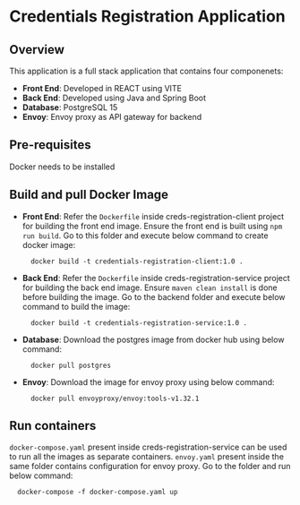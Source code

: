 # Credentials Registration Application

## Overview
This application is a full stack application that contains four componenets:
- **Front End**: Developed in REACT using VITE
- **Back End**: Developed using Java and Spring Boot
- **Database**: PostgreSQL 15
- **Envoy**: Envoy proxy as API gateway for backend

## Pre-requisites
Docker needs to be installed

## Build and pull Docker Image
- **Front End**: Refer the `Dockerfile` inside creds-registration-client project for building the front end image. Ensure the front end is built using `npm run build`. Go to this folder and execute below command to create docker image:
  ```shell
    docker build -t credentials-registration-client:1.0 .
- **Back End**: Refer the `Dockerfile` inside creds-registration-service project for building the back end image. Ensure `maven clean install` is done before building the image. Go to the backend folder and execute below command to build the image:
  ```shell
    docker build -t credentials-registration-service:1.0 .
- **Database**: Download the postgres image from docker hub using below command:
  ```shell
    docker pull postgres
- **Envoy**: Download the image for envoy proxy using below command:
  ```shell
    docker pull envoyproxy/envoy:tools-v1.32.1

## Run containers
  `docker-compose.yaml` present inside creds-registration-service can be used to run all the images as separate containers. `envoy.yaml` present inside the same folder contains configuration for envoy proxy. Go to the folder and run below command:
  ```shell
    docker-compose -f docker-compose.yaml up

